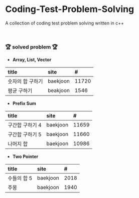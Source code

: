 # Coding-Test-Problem-Solving
 A collection of coding test problem solving written in c++<br><br><br>

### 🏆 solved problem 🏆

* <b>Array, List, Vector</b><br>

|title|site|#|
|:------|:---|:---|
|숫자의 합 구하기|baekjoon|11720|
|평균 구하기|beakjoon|1546|

* <b>Prefix Sum</b><br>

|title|site|#|
|:------|:---|:---|
|구간합 구하기 4|baekjoon|11659|
|구간합 구하기 5|baekjoon|11660|
|나머지 합|baekjoon|10986|

* <b>Two Pointer</b><br>

|title|site|#|
|:------|:---|:---|
|수들의 합 5|baekjoon|2018|
|주몽|baekjoon|1940|

<br><br>
